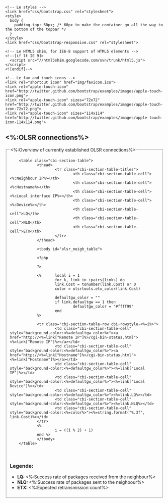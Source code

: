 <!DOCTYPE html>
<html lang="en"><head>
<meta http-equiv="content-type" content="text/html; charset=UTF-8">
    <meta charset="utf-8">
    <title>Weimarnetz - OLSR Status</title>
    <meta name="viewport" content="width=device-width, initial-scale=1.0">
    <meta name="description" content="">
    <meta name="author" content="Unknown" >

    <!-- Le styles -->
    <link href="css/bootstrap.css" rel="stylesheet">
    <style>
      body {
        padding-top: 60px; /* 60px to make the container go all the way to the bottom of the topbar */
      }
    </style>
    <link href="css/bootstrap-responsive.css" rel="stylesheet">

    <!-- Le HTML5 shim, for IE6-8 support of HTML5 elements -->
    <!--[if lt IE 9]>
      <script src="//html5shim.googlecode.com/svn/trunk/html5.js"></script>
    <![endif]-->

    <!-- Le fav and touch icons -->
    <link rel="shortcut icon" href="img/favicon.ico">
    <link rel="apple-touch-icon" href="http://twitter.github.com/bootstrap/examples/images/apple-touch-icon.png">
    <link rel="apple-touch-icon" sizes="72x72" href="http://twitter.github.com/bootstrap/examples/images/apple-touch-icon-72x72.png">
    <link rel="apple-touch-icon" sizes="114x114" href="http://twitter.github.com/bootstrap/examples/images/apple-touch-icon-114x114.png">
  </head>

  <body>

 <?php include("./inc/header.inc.php")?>

  <script type="text/javascript" src="./js/cbi.js"></script>
<script type="text/javascript">//<![CDATA[                         
                                                                   
        XHR.poll(10 , '<%=REQUEST_URI%>', { status: 1 },           
                function(x, info)                                  
                {                                                  
                var nt = document.getElementById('olsr_neigh_table');
                        if (nt)                                      
                        {                                            
                                var s = '';                          
                                for (var idx = 0; idx < info.length; idx++)
                                {                                          
                                        var neigh = info[idx];             
                                                                           
                                        s += String.format(                
                                                '<tr class="cbi-section-table-row cbi-rowstyle-'+(1 + (idx % 2))+'">' +
                                                        '<td class="cbi-section-table-cell" style="background-color:%s"><a href="http://%s/cgi-bin-status.html">%s</a></td>',
                                                neigh.dfgcolor, neigh.rip, neigh.rip                                                                                         
                                                );                                                                                                                           
                                        if (neigh.hn) {                                                                                                                      
                                                s += String.format(                                                                                                          
                                                        '<td class="cbi-section-table-cell" style="background-color:%s"><a href="http://%s/cgi-bin-status.html">%s</a></td>',
                                                        neigh.dfgcolor, neigh.hn, neigh.hn                                                                                   
                                                        );                                                                                                                   
                                                }                                                                                                                            
                                        else    {                                                                                                                            
                                                s += String.format(                                                                                                          
                                                        '<td class="cbi-section-table-cell" style="background-color:%s">?</td>',                                             
                                                        neigh.dfgcolor                                                                                                       
                                                        );                                                                                                                   
                                                }                                                                                                                            
                                        s += String.format(                                                                                                                  
                                                        '<td class="cbi-section-table-cell" style="background-color:%s">%s</td>' +                                           
                                                        '<td class="cbi-section-table-cell" style="background-color:%s">%s</td>' +                                           
                                                        '<td class="cbi-section-table-cell" style="background-color:%s">%s</td>' +                                           
                                                        '<td class="cbi-section-table-cell" style="background-color:%s">%s</td>' +                                           
                                                        '<td class="cbi-section-table-cell" style="background-color:%s">%s</td>' +                                           
                                                '</tr>',                                                                                                                     
                                                                                                                                                                             
                                                        neigh.dfgcolor, neigh.lip, neigh.dfgcolor, neigh.dev, neigh.dfgcolor, neigh.lq, neigh.dfgcolor, neigh.nlq, neigh.color, neigh.cost || '?'
                                                );                                                                                                                                               
                                }                                                                                                                                                                
                                                                                                                                                                                                 
                                nt.innerHTML = s;                                                                                                                                                
                        }                                                                                                                                                                        
                }                                                                                                                                                                                
        );                                                                                                                                                                                       
//]]></script>

<h2><a id="content" name="content"><%:OLSR connections%></a></h2>                                                                                                                                
                                                                                                                                                                                                 
<fieldset class="cbi-section">                                                                                                                                               
        <legend><%:Overview of currently established OLSR connections%></legend>                                                                                                                 
                                                                                                                                                                                                 
        <table class="cbi-section-table">                                                                                                                                    
                <thead>                                                                                                                                                                          
                        <tr class="cbi-section-table-titles">                                                                                                                                    
                                <th class="cbi-section-table-cell"><%:Neighbour IP%></th>                                                                                                        
                                <th class="cbi-section-table-cell"><%:Hostname%></th>                                                                                                            
                                <th class="cbi-section-table-cell"><%:Local interface IP%></th>                                                                              
                                <th class="cbi-section-table-cell"><%:Device%></th>                                                                                          
                                <th class="cbi-section-table-cell">LQ</th>                                                                                                                       
                                <th class="cbi-section-table-cell">NLQ</th>                                                                                                                      
                                <th class="cbi-section-table-cell">ETX</th>                                                                                                                      
                        </tr>                                                                                                                                                                    
                </thead>                                                                                                                                                     
                                                                                                                                                                                                 
                <tbody id="olsr_neigh_table">
                
                <?php
                
                ?>                                                                                                                                                    
                
                <%      local i = 1                                                                                                                                                              
                        for k, link in ipairs(links) do                                                                                                                                          
                        link.Cost = tonumber(link.Cost) or 0                                                                                                                                     
                        color = olsrtools.etx_color(link.Cost)                                                                                                               
                                                                                                                                                                             
                        defaultgw_color = ""                                                                                                                                                     
                        if link.defaultgw == 1 then                                                                                                                                              
                                defaultgw_color = "#ffff99"                                                                                                                                      
                        end                                                                                                                                                                      
                %>                                                                                                                                                                               
                                                                                                                                                                                                 
                <tr class="cbi-section-table-row cbi-rowstyle-<%=i%>">                                                                                                                           
                        <td class="cbi-section-table-cell" style="background-color:<%=defaultgw_color%>"><a href="http://<%=link["Remote IP"]%>/cgi-bin-status.html"><%=link["Remote IP"]%></a></td>
                        <td class="cbi-section-table-cell" style="background-color:<%=defaultgw_color%>"><a href="http://<%=link["Hostname"]%>/cgi-bin-status.html"><%=link["Hostname"]%></a></td>  
                        <td class="cbi-section-table-cell" style="background-color:<%=defaultgw_color%>"><%=link["Local IP"]%></td>                                                                 
                        <td class="cbi-section-table-cell" style="background-color:<%=defaultgw_color%>"><%=link["Local Device"]%></td>                                                             
                        <td class="cbi-section-table-cell" style="background-color:<%=defaultgw_color%>"><%=link.LQ%></td>                                                                          
                        <td class="cbi-section-table-cell" style="background-color:<%=defaultgw_color%>"><%=link.NLQ%></td>                                                                         
                        <td class="cbi-section-table-cell" style="background-color:<%=color%>"><%=string.format("%.3f", link.Cost)%></td>                                                           
                </tr>                                                                                                                                                                             
                <%                                                                                                                                                                               
                        i = ((i % 2) + 1)                                                                                                                                                           
                end %>                                                                                                                                                                              
                </tbody>                                                                                                                                                                            
        </table>                                                                                                                                                                                    
<br />                                                                                                                                                                                            
                                                                                                                                                                                                    
<h3>Legende:</h3>                                                                                                                                                                               
<ul>                                                                                                                                                                                              
        <li><strong>LQ: </strong><%:Success rate of packages received from the neighbour%></li>                                                                                                     
        <li><strong>NLQ: </strong><%:Success rate of packages sent to the neighbour%></li>                                                                                                          
        <li><strong>ETX: </strong><%:Expected retransmission count%></li>                                                                                                                           
</ul>                                                                                                                                                                                               
</fieldset>
    	
 <?php include("./inc/footer.inc.php")?>



</body></html>